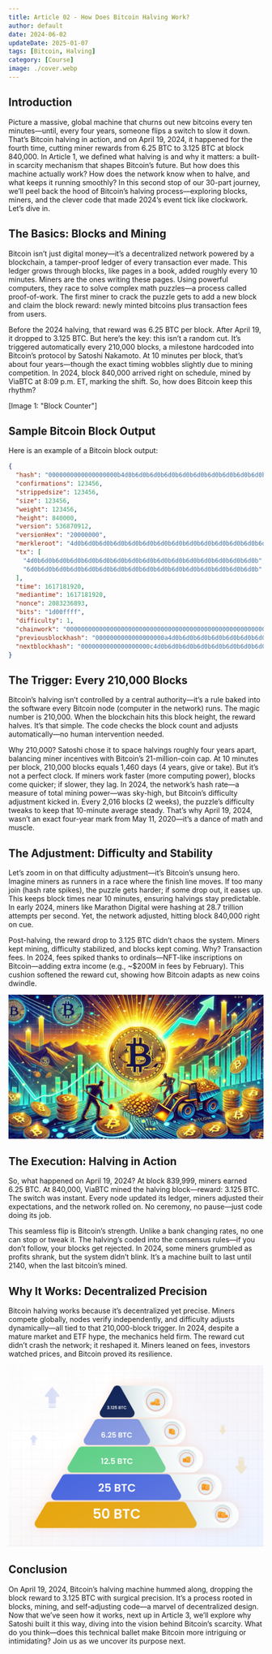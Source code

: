 ```yaml
---
title: Article 02 - How Does Bitcoin Halving Work?
author: default
date: 2024-06-02
updateDate: 2025-01-07
tags: [Bitcoin, Halving]
category: [Course]
image: ./cover.webp
---
```


## Introduction

Picture a massive, global machine that churns out new bitcoins every ten minutes—until, every four years, someone flips a switch to slow it down. That’s Bitcoin halving in action, and on April 19, 2024, it happened for the fourth time, cutting miner rewards from 6.25 BTC to 3.125 BTC at block 840,000. In Article 1, we defined what halving is and why it matters: a built-in scarcity mechanism that shapes Bitcoin’s future. But how does this machine actually work? How does the network know when to halve, and what keeps it running smoothly? In this second stop of our 30-part journey, we’ll peel back the hood of Bitcoin’s halving process—exploring blocks, miners, and the clever code that made 2024’s event tick like clockwork. Let’s dive in.

## The Basics: Blocks and Mining

Bitcoin isn’t just digital money—it’s a decentralized network powered by a blockchain, a tamper-proof ledger of every transaction ever made. This ledger grows through blocks, like pages in a book, added roughly every 10 minutes. Miners are the ones writing these pages. Using powerful computers, they race to solve complex math puzzles—a process called proof-of-work. The first miner to crack the puzzle gets to add a new block and claim the block reward: newly minted bitcoins plus transaction fees from users.

Before the 2024 halving, that reward was 6.25 BTC per block. After April 19, it dropped to 3.125 BTC. But here’s the key: this isn’t a random cut. It’s triggered automatically every 210,000 blocks, a milestone hardcoded into Bitcoin’s protocol by Satoshi Nakamoto. At 10 minutes per block, that’s about four years—though the exact timing wobbles slightly due to mining competition. In 2024, block 840,000 arrived right on schedule, mined by ViaBTC at 8:09 p.m. ET, marking the shift. So, how does Bitcoin keep this rhythm?

[Image 1: "Block Counter"]

## Sample Bitcoin Block Output

Here is an example of a Bitcoin block output:

```json
{
  "hash": "0000000000000000000b4d0b6d0b6d0b6d0b6d0b6d0b6d0b6d0b6d0b6d0b6d0b",
  "confirmations": 123456,
  "strippedsize": 123456,
  "size": 123456,
  "weight": 123456,
  "height": 840000,
  "version": 536870912,
  "versionHex": "20000000",
  "merkleroot": "4d0b6d0b6d0b6d0b6d0b6d0b6d0b6d0b6d0b6d0b6d0b6d0b6d0b6d0b6d0b6d0b",
  "tx": [
    "4d0b6d0b6d0b6d0b6d0b6d0b6d0b6d0b6d0b6d0b6d0b6d0b6d0b6d0b6d0b6d0b",
    "6d0b6d0b6d0b6d0b6d0b6d0b6d0b6d0b6d0b6d0b6d0b6d0b6d0b6d0b6d0b6d0b"
  ],
  "time": 1617181920,
  "mediantime": 1617181920,
  "nonce": 2083236893,
  "bits": "1d00ffff",
  "difficulty": 1,
  "chainwork": "0000000000000000000000000000000000000000000000000000000000000002",
  "previousblockhash": "0000000000000000000a4d0b6d0b6d0b6d0b6d0b6d0b6d0b6d0b6d0b6d0b6d0b",
  "nextblockhash": "0000000000000000000c4d0b6d0b6d0b6d0b6d0b6d0b6d0b6d0b6d0b6d0b6d0b"
}
```

## The Trigger: Every 210,000 Blocks

Bitcoin’s halving isn’t controlled by a central authority—it’s a rule baked into the software every Bitcoin node (computer in the network) runs. The magic number is 210,000. When the blockchain hits this block height, the reward halves. It’s that simple. The code checks the block count and adjusts automatically—no human intervention needed.

Why 210,000? Satoshi chose it to space halvings roughly four years apart, balancing miner incentives with Bitcoin’s 21-million-coin cap. At 10 minutes per block, 210,000 blocks equals 1,460 days (4 years, give or take). But it’s not a perfect clock. If miners work faster (more computing power), blocks come quicker; if slower, they lag. In 2024, the network’s hash rate—a measure of total mining power—was sky-high, but Bitcoin’s difficulty adjustment kicked in. Every 2,016 blocks (2 weeks), the puzzle’s difficulty tweaks to keep that 10-minute average steady. That’s why April 19, 2024, wasn’t an exact four-year mark from May 11, 2020—it’s a dance of math and muscle.

## The Adjustment: Difficulty and Stability

Let’s zoom in on that difficulty adjustment—it’s Bitcoin’s unsung hero. Imagine miners as runners in a race where the finish line moves. If too many join (hash rate spikes), the puzzle gets harder; if some drop out, it eases up. This keeps block times near 10 minutes, ensuring halvings stay predictable. In early 2024, miners like Marathon Digital were hashing at 28.7 trillion attempts per second. Yet, the network adjusted, hitting block 840,000 right on cue.

Post-halving, the reward drop to 3.125 BTC didn’t chaos the system. Miners kept mining, difficulty stabilized, and blocks kept coming. Why? Transaction fees. In 2024, fees spiked thanks to ordinals—NFT-like inscriptions on Bitcoin—adding extra income (e.g., ~\$200M in fees by February). This cushion softened the reward cut, showing how Bitcoin adapts as new coins dwindle.

![Image 2: "Difficulty Dance"](./2.difficulty-dance.webp)

## The Execution: Halving in Action

So, what happened on April 19, 2024? At block 839,999, miners earned 6.25 BTC. At 840,000, ViaBTC mined the halving block—reward: 3.125 BTC. The switch was instant. Every node updated its ledger, miners adjusted their expectations, and the network rolled on. No ceremony, no pause—just code doing its job.

This seamless flip is Bitcoin’s strength. Unlike a bank changing rates, no one can stop or tweak it. The halving’s coded into the consensus rules—if you don’t follow, your blocks get rejected. In 2024, some miners grumbled as profits shrank, but the system didn’t blink. It’s a machine built to last until 2140, when the last bitcoin’s mined.

## Why It Works: Decentralized Precision

Bitcoin halving works because it’s decentralized yet precise. Miners compete globally, nodes verify independently, and difficulty adjusts dynamically—all tied to that 210,000-block trigger. In 2024, despite a mature market and ETF hype, the mechanics held firm. The reward cut didn’t crash the network; it reshaped it. Miners leaned on fees, investors watched prices, and Bitcoin proved its resilience.

![Image 3: "Halving Switch"](./3.halving-switch.png)

## Conclusion

On April 19, 2024, Bitcoin’s halving machine hummed along, dropping the block reward to 3.125 BTC with surgical precision. It’s a process rooted in blocks, mining, and self-adjusting code—a marvel of decentralized design. Now that we’ve seen how it works, next up in Article 3, we’ll explore why Satoshi built it this way, diving into the vision behind Bitcoin’s scarcity. What do you think—does this technical ballet make Bitcoin more intriguing or intimidating? Join us as we uncover its purpose next.
